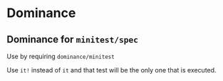 # Dominance

## Dominance for `minitest/spec`

Use by requiring `dominance/minitest`

Use `it!` instead of `it` and that test will be the only one that is executed.
